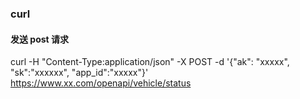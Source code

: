 ### curl

#### 发送 post 请求

curl -H "Content-Type:application/json" -X POST -d '{"ak": "xxxxx", "sk":"xxxxxx", "app_id":"xxxxx"}' https://www.xx.com/openapi/vehicle/status



